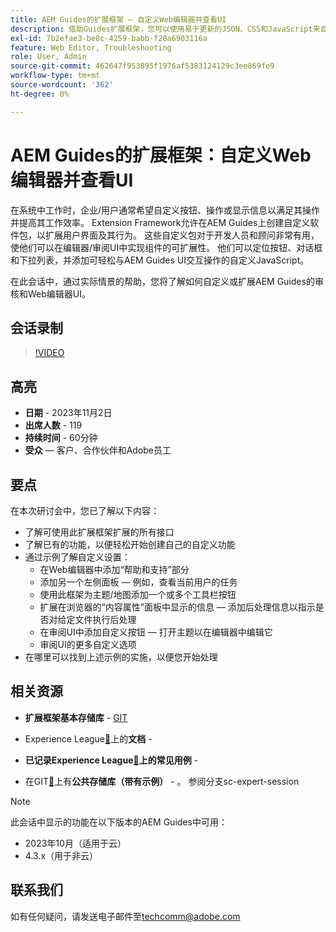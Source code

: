 ```yaml
---
title: AEM Guides的扩展框架 — 自定义Web编辑器并查看UI
description: 借助Guides扩展框架，您可以使用易于更新的JSON、CSS和JavaScript来自定义审阅Ui或Webeditor的所需部分。
exl-id: 7b2efae3-be8c-4259-babb-f28a6903116a
feature: Web Editor, Troubleshooting
role: User, Admin
source-git-commit: 462647f953895f1976af5383124129c3ee869fe9
workflow-type: tm+mt
source-wordcount: '362'
ht-degree: 0%

---
```


# AEM Guides的扩展框架：自定义Web编辑器并查看UI

在系统中工作时，企业/用户通常希望自定义按钮、操作或显示信息以满足其操作并提高其工作效率。 Extension Framework允许在AEM Guides上创建自定义软件包，以扩展用户界面及其行为。 这些自定义包对于开发人员和顾问非常有用，使他们可以在编辑器/审阅UI中实现组件的可扩展性。 他们可以定位按钮、对话框和下拉列表，并添加可轻松与AEM Guides UI交互操作的自定义JavaScript。

在此会话中，通过实际情景的帮助，您将了解如何自定义或扩展AEM Guides的审核和Web编辑器UI。

## 会话录制

>[!VIDEO](https://video.tv.adobe.com/v/3425476/review-ui-customization-guides-extension-framework-web-editor)

## 高亮

- **日期** - 2023年11月2日
- **出席人数** - 119
- **持续时间** - 60分钟
- **受众** — 客户、合作伙伴和Adobe员工

## 要点

在本次研讨会中，您已了解以下内容：
- 了解可使用此扩展框架扩展的所有接口
- 了解已有的功能，以便轻松开始创建自己的自定义功能
- 通过示例了解自定义设置：
   - 在Web编辑器中添加“帮助和支持”部分
   - 添加另一个左侧面板 — 例如，查看当前用户的任务
   - 使用此框架为主题/地图添加一个或多个工具栏按钮
   - 扩展在浏览器的“内容属性”面板中显示的信息 — 添加后处理信息以指示是否对给定文件执行后处理
   - 在审阅UI中添加自定义按钮 — 打开主题以在编辑器中编辑它
   - 审阅UI的更多自定义选项
- 在哪里可以找到上述示例的实施，以便您开始处理


## 相关资源

- **扩展框架基本存储库** - [GIT](https://github.com/adobe/guides-extension/tree/main)

- Experience League[&#128279;](../../guides-ui-extensions/aem_guides_framework/basic-customisation.md)上的&#x200B;**文档** - 

- **已记录Experience League[&#128279;](../../guides-ui-extensions/aem_guides_framework/jui-framework.md)上的常见用例** - 

- 在GIT[&#128279;](https://github.com/adobe/guides-extension/tree/sc-expert-session)上有&#x200B;**公共存储库（带有示例）** - 。 参阅分支sc-expert-session


>[!NOTE]
>
> 此会话中显示的功能在以下版本的AEM Guides中可用：
> - 2023年10月（适用于云）
> - 4.3.x（用于非云）



## 联系我们

如有任何疑问，请发送电子邮件至<techcomm@adobe.com>
